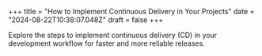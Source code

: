 +++
title = "How to Implement Continuous Delivery in Your Projects"
date = "2024-08-22T10:38:07.048Z"
draft = false
+++

  Explore the steps to implement continuous delivery (CD) in your development workflow for faster and more reliable releases.
        